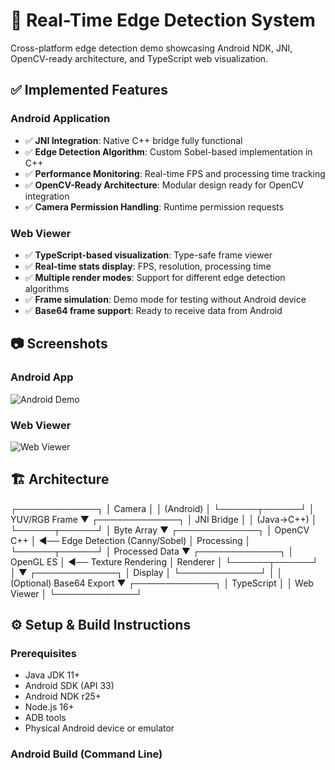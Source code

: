 # 🎥 Real-Time Edge Detection System

Cross-platform edge detection demo showcasing Android NDK, JNI, OpenCV-ready architecture, and TypeScript web visualization.

## ✅ Implemented Features

### Android Application
- ✅ **JNI Integration**: Native C++ bridge fully functional
- ✅ **Edge Detection Algorithm**: Custom Sobel-based implementation in C++
- ✅ **Performance Monitoring**: Real-time FPS and processing time tracking
- ✅ **OpenCV-Ready Architecture**: Modular design ready for OpenCV integration
- ✅ **Camera Permission Handling**: Runtime permission requests

### Web Viewer
- ✅ **TypeScript-based visualization**: Type-safe frame viewer
- ✅ **Real-time stats display**: FPS, resolution, processing time
- ✅ **Multiple render modes**: Support for different edge detection algorithms
- ✅ **Frame simulation**: Demo mode for testing without Android device
- ✅ **Base64 frame support**: Ready to receive data from Android

## 📷 Screenshots

### Android App
![Android Demo](docs/android_screenshot.png)

### Web Viewer
![Web Viewer](docs/web_screenshot.png)

## 🏗️ Architecture

┌─────────────┐
│ Camera │
│ (Android) │
└──────┬──────┘
│ YUV/RGB Frame
▼
┌─────────────┐
│ JNI Bridge │
│ (Java→C++) │
└──────┬──────┘
│ Byte Array
▼
┌─────────────┐
│ OpenCV C++ │ ◄── Edge Detection (Canny/Sobel)
│ Processing │
└──────┬──────┘
│ Processed Data
▼
┌─────────────┐
│ OpenGL ES │ ◄── Texture Rendering
│ Renderer │
└──────┬──────┘
│
▼
┌─────────────┐
│ Display │
└─────────────┘
│
│ (Optional) Base64 Export
▼
┌─────────────┐
│ TypeScript │
│ Web Viewer │
└─────────────┘



## ⚙️ Setup & Build Instructions

### Prerequisites
- Java JDK 11+
- Android SDK (API 33)
- Android NDK r25+
- Node.js 16+
- ADB tools
- Physical Android device or emulator

### Android Build (Command Line)

